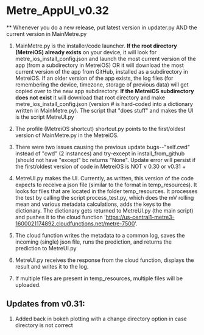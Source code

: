 # Metre_AppUI_v0.32
** Whenever you do a new release, put latest version in updater.py AND the current version in MainMetre.py

1) MainMetre.py is the installer/code launcher. **If the root directory (MetreiOS) already exists** on your device, it will look for metre_ios_install_config.json and launch the most current version of the app (from a subdirectory in MetreiOS) OR it will download the most current version of the app from GitHub, installed as a subdirectory in MetreiOS. If an older version of the app exists, the log files (for remembering the device, timezone, storage of previous data) will get copied over to the new app subdirectory. **If the MetreiOS subdirectory does not exist** it will download that root directory and make metre_ios_install_config.json (version # is hard-coded into a dictionary written in MainMetre.py). The script that "does stuff" and makes the UI is the script MetreUI.py

2) The profile (MetreiOS shortcut) shortcut.py points to the first/oldest version of MainMetre.py in the MetreiOS.

3) There were two issues causing the previous update bugs--"self.cwd" instead of "cwd" (2 instances) and try-except in install_from_github (should not have "except" bc returns "None". Update error will persist if the first/oldest version of code in MetreiOS is NOT v 0.30 or v0.31 + 

4) MetreUI.py makes the UI. Currently, as written, this version of the code expects to receive a json file (similar to the format in temp_resources). It looks for files that are located in the folder temp_resources. It processes the test by calling the script process_test.py, which does the mV rolling mean and various metadata calculations, adds the keys to the dictionary. The dietionary gets returned to MetreUI.py (the main script) and pushes it to the cloud function 'https://us-central1-metre3-1600021174892.cloudfunctions.net/metre-7500'.

5) The cloud function writes the metadata to a common log, saves the incoming (single) json file, runs the prediction, and returns the prediction to MetreUI.py

6) MetreUI.py receives the response from the cloud function, displays the result and writes it to the log.

5) If multiple files are present in temp_resources, multiple files will be uploaded.

## Updates from v0.31:

1) Added back in bokeh plotting with a change directory option in case directory is not correct
